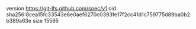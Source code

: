 version https://git-lfs.github.com/spec/v1
oid sha256:8cea15fc33543e6e0aef6270c0393fe17f2cc41d1c759775d89ba0b2b389a63e
size 15595
